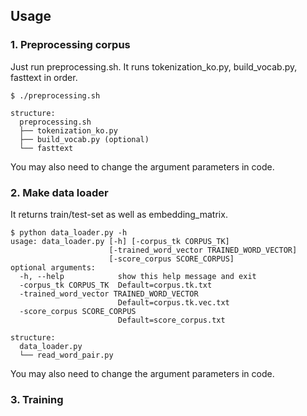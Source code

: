 ## Usage
### 1. Preprocessing corpus
Just run preprocessing.sh. It runs tokenization_ko.py, build_vocab.py, fasttext in order.
```
$ ./preprocessing.sh
```
```
structure:
  preprocessing.sh
  ├── tokenization_ko.py
  ├── build_vocab.py (optional)
  └── fasttext
```
You may also need to change the argument parameters in code.

### 2. Make data loader
It returns train/test-set as well as embedding_matrix.
```
$ python data_loader.py -h
usage: data_loader.py [-h] [-corpus_tk CORPUS_TK]
                      [-trained_word_vector TRAINED_WORD_VECTOR]
                      [-score_corpus SCORE_CORPUS]
optional arguments:
  -h, --help            show this help message and exit
  -corpus_tk CORPUS_TK  Default=corpus.tk.txt
  -trained_word_vector TRAINED_WORD_VECTOR
                        Default=corpus.tk.vec.txt
  -score_corpus SCORE_CORPUS
                        Default=score_corpus.txt
```
```
structure:
  data_loader.py
  └── read_word_pair.py
```
You may also need to change the argument parameters in code.

### 3. Training
